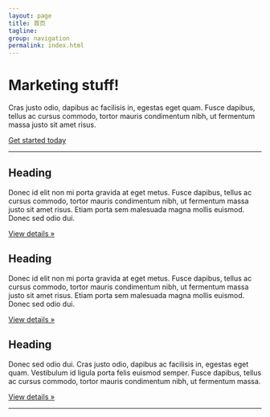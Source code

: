 ```yaml
---
layout: page
title: 首页
tagline: 
group: navigation
permalink: index.html
---
```


<!-- Jumbotron -->
<div class="jumbotron">
<h1>Marketing stuff!</h1>
<p class="lead">Cras justo odio, dapibus ac facilisis in, egestas eget quam. Fusce dapibus, tellus ac cursus commodo, tortor mauris condimentum nibh, ut fermentum massa justo sit amet risus.</p>
<a class="btn btn-large btn-success" href="#">Get started today</a>
</div>

<hr>

<!-- Example row of columns -->
<div class="row-fluid">
<div class="span4">
  <h2>Heading</h2>
  <p>Donec id elit non mi porta gravida at eget metus. Fusce dapibus, tellus ac cursus commodo, tortor mauris condimentum nibh, ut fermentum massa justo sit amet risus. Etiam porta sem malesuada magna mollis euismod. Donec sed odio dui. </p>
  <p><a class="btn" href="#">View details &raquo;</a></p>
</div>
<div class="span4">
  <h2>Heading</h2>
  <p>Donec id elit non mi porta gravida at eget metus. Fusce dapibus, tellus ac cursus commodo, tortor mauris condimentum nibh, ut fermentum massa justo sit amet risus. Etiam porta sem malesuada magna mollis euismod. Donec sed odio dui. </p>
  <p><a class="btn" href="#">View details &raquo;</a></p>
</div>
<div class="span4">
  <h2>Heading</h2>
  <p>Donec sed odio dui. Cras justo odio, dapibus ac facilisis in, egestas eget quam. Vestibulum id ligula porta felis euismod semper. Fusce dapibus, tellus ac cursus commodo, tortor mauris condimentum nibh, ut fermentum massa.</p>
  <p><a class="btn" href="#">View details &raquo;</a></p>
</div>
</div>

<hr>
